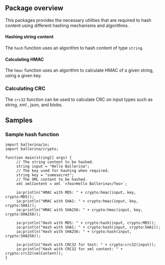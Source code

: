 ## Package overview

This packages provides the necessary utilities that are required to hash content using different hashing mechanisms and algorithms. 

#### Hashing string content
The `hash` function uses an algorithm to hash content of type `string`. 

#### Calculating HMAC 
The `hmac` function uses an algorithm to calculate HMAC of a given string, using a given key. 

### Calculating CRC

The `crc32` function can be used to calculate CRC on input types such as string, xml , json, and blobs.

## Samples

### Sample hash function

```ballerina
import ballerina/io;
import ballerina/crypto;

function main(string[] args) {
     // The string content to be hashed.
     string input = "Hello Ballerina";
     // The key used for hashing when required.
     string key = "somesecret";
     // The XML content to be hashed.
     xml xmlContent = xml `<foo>Hello Ballerina</foo>`;

     io:println("HMAC with MD5: " + crypto:hmac(input, key, crypto:MD5));
     io:println("HMAC with SHA1: " + crypto:hmac(input, key, crypto:SHA1));
     io:println("HMAC with SHA256: " + crypto:hmac(input, key, crypto:SHA256));

     io:println("Hash with MD5: " + crypto:hash(input, crypto:MD5));
     io:println("Hash with SHA1: " + crypto:hash(input, crypto:SHA1));
     io:println("Hash with SHA256: " + crypto:hash(input, crypto:SHA256));

     io:println("Hash with CRC32 for text: " + crypto:crc32(input));
     io:println("Hash with CRC32 for xml content: " + crypto:crc32(xmlContent));
}

```
